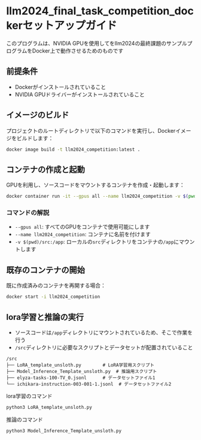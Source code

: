 # llm2024_final_task_competition_dockerセットアップガイド
このプログラムは、NVIDIA GPUを使用してをllm2024の最終課題のサンプルプログラムをDocker上で動作させるためのものです

## 前提条件

- Dockerがインストールされていること
- NVIDIA GPUドライバーがインストールされていること

## イメージのビルド

プロジェクトのルートディレクトリで以下のコマンドを実行し、Dockerイメージをビルドします：

```bash
docker image build -t llm2024_competition:latest .
```

## コンテナの作成と起動

GPUを利用し、ソースコードをマウントするコンテナを作成・起動します：

```bash
docker container run -it --gpus all --name llm2024_competition -v $(pwd)/src:/app llm2024_competition:latest
```

### コマンドの解説

- `--gpus all`: すべてのGPUをコンテナで使用可能にします
- `--name llm2024_competition`: コンテナに名前を付けます
- `-v $(pwd)/src:/app`: ローカルの`src`ディレクトリをコンテナの`/app`にマウントします

## 既存のコンテナの開始

既に作成済みのコンテナを再開する場合：

```bash
docker start -i llm2024_competition
```

## lora学習と推論の実行

- ソースコードは`/app`ディレクトリにマウントされているため、そこで作業を行う
- `/src`ディレクトリに必要なスクリプトとデータセットが配置されていること

```
/src
├── LoRA_template_unsloth.py        # LoRA学習用スクリプト
├── Model_Inference_Template_unsloth.py  # 推論用スクリプト
├── elyza-tasks-100-TV_0.jsonl      # データセットファイル1
└── ichikara-instruction-003-001-1.jsonl  # データセットファイル2
```

lora学習のコマンド
```bash
python3 LoRA_template_unsloth.py
```

推論のコマンド
```bash
python3 Model_Inference_Template_unsloth.py
```
